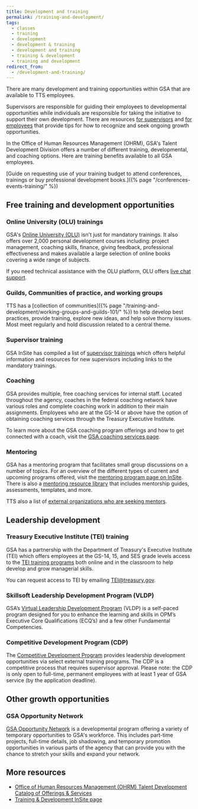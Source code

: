```yaml
---
title: Development and training
permalink: /training-and-development/
tags:
  - classes
  - training
  - development
  - development & training
  - development and training
  - training & development
  - training and development
redirect_from:
  - /development-and-training/
---
```


There are many development and training opportunities within GSA that are
available to TTS employees.

Supervisors are responsible for guiding their employees to developmental
opportunities while individuals are responsible for taking the initiative to
support their own development. There are resources
[for supervisors](https://docs.google.com/document/d/1HB9Gg2J_zra8SfJsxZ3cxyXvyaRfLhE8jw0q234KyXc/edit?usp=sharing)
and
[for employees](https://docs.google.com/document/d/1jVolEwO-Kt0SPOJ5DJSzmhIzMPMUjeL35BTeMgdwj7A/edit?usp=sharing)
that provide tips for how to recognize and seek ongoing growth opportunities.

In the Office of Human Resources Management (OHRM), GSA's Talent Development
Division offers a number of different training, developmental, and coaching
options. Here are training benefits available to all GSA employees.

[Guide on requesting use of your training budget to attend conferences,
trainings or buy professional development
books.]({% page "/conferences-events-training/" %})

## Free training and development opportunities

### Online University (OLU) trainings

GSA's [Online University (OLU)](https://gsaolu.gsa.gov/) isn't just for mandatory
trainings. It also offers over 2,000 personal development courses including:
project management, coaching skills, finance, giving feedback, professional
effectiveness and makes available a large selection of online books covering a
wide range of subjects.

If you need technical assistance with the OLU platform, OLU offers [live chat support](https://gsa.eskillzlivesupport.com/support/home).

### Guilds, Communities of practice, and working groups

TTS has a [collection of
communities]({% page "/training-and-development/working-groups-and-guilds-101/" %})
to help develop best practices, provide training, explore new ideas, and help
solve thorny issues. Most meet regularly and hold discussion related to a
central theme.

### Supervisor training

GSA InSite has compiled a list of
[supervisor trainings](https://insite.gsa.gov/topics/training-and-development/supervisor-resources/new-supervisors)
which offers helpful information and resources for new supervisors including
links to the mandatory trainings.

### Coaching

GSA provides multiple, free coaching services for internal staff. Located
throughout the agency, coaches in the federal coaching network have various
roles and complete coaching work in addition to their main assignments.
Employees who are at the GS-14 or above have the option of obtaining coaching
services through the Treasury Executive Institute.

To learn more about the GSA coaching program offerings and how to get connected
with a coach, visit the
[GSA coaching services page](https://insite.gsa.gov/employee-resources/training-and-development/developmental-services/organizational-development/coaching-services).

### Mentoring

GSA has a mentoring program that facilitates small group discussions on a number
of topics. For an overview of the different types of current and upcoming
programs offered, visit the
[mentoring program page on InSite](https://insite.gsa.gov/topics/training-and-development/mentoring-program).
There is also a
[mentoring resource library](https://insite.gsa.gov/employee-resources/training-and-development/mentoring-at-gsa/mentoring-resource-library)
that includes mentorship guides, assessments, templates, and more.

TTS also a list of [external organizations who are seeking mentors](https://docs.google.com/spreadsheets/d/1uJIsJh7n9tKAmziLxhP3roKhYidun6Zx4V8g1n-xjEs/edit).

## Leadership development

### Treasury Executive Institute (TEI) training

GSA has a partnership with the Department of Treasury's Executive Institute
(TEI) which offers employees at the GS-14, 15, and SES grade levels access to
the
[TEI training programs](https://home.tei.treasury.gov/)
both online and in the classroom to help develop and grow managerial skills.

You can request access to TEI by emailing [TEI@treasury.gov](mailto:TEI@treasury.gov).

### Skillsoft Leadership Development Program (VLDP)

GSA’s [Virtual Leadership Development Program](https://insite.gsa.gov/employee-resources/training-and-development/leadership-resources/virtual-leadership-development-program) (VLDP) is a self-paced program designed for you to enhance the learning and skills in OPM’s Executive Core Qualifications (ECQ’s) and a few other Fundamental Competencies. 

### Competitive Development Program (CDP)

The [Competitive Development Program](https://insite.gsa.gov/topics/training-and-development/leadership-resources/competitive-development-program-cdp) provides leadership development opportunities via select external training programs. The CDP is a competitive process that requires supervisor approval. Please note: the CDP is only open to full-time, permanent employees with at least 1 year of GSA service (by the application deadline).

## Other growth opportunities

### GSA Opportunity Network

[GSA Opportunity Network](https://insite.gsa.gov/employee-resources/training-and-development/opportunity-network)
is a developmental program offering a variety of temporary opportunities to
GSA's workforce. This includes part-time projects, full-time details, job
shadowing, and temporary promotion opportunities in various parts of the agency
that can provide you with the chance to stretch your skills and expand your
network. 

## More resources

- [Office of Human Resources Management (OHRM) Talent Development Catalog of Offerings & Services](https://docs.google.com/document/d/1qM66FiM5tYTG6T49RVb48SrW5J3NaonkCn7RNP_jZA8/edit)
- [Training & Development InSite page](https://insite.gsa.gov/employee-resources/training-and-development/)
